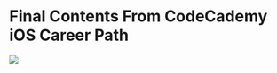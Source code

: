 # Final Contents From CodeCademy iOS Career Path
![]([https://github.com/Korinee24/CodeCademyProjects/blob/main/ContactForm/Simulator%20Screen%20Recording%20-%20iPhone%2015%20Pro%20-%202024-08-06%20at%2019.57.24.gif](https://github.com/Korinee24/CodeCademyProjects/blob/main/CookCademy/Simulator%20Screen%20Recording%20-%20iPhone%2015%20Pro%20-%202024-08-09%20at%2017.37.04.gif))
